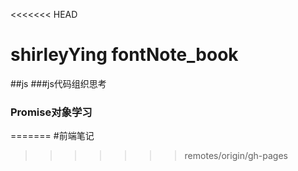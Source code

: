 <<<<<<< HEAD
# shirleyYing fontNote_book

##js
###js代码组织思考
### Promise对象学习
=======
#前端笔记
>>>>>>> remotes/origin/gh-pages
